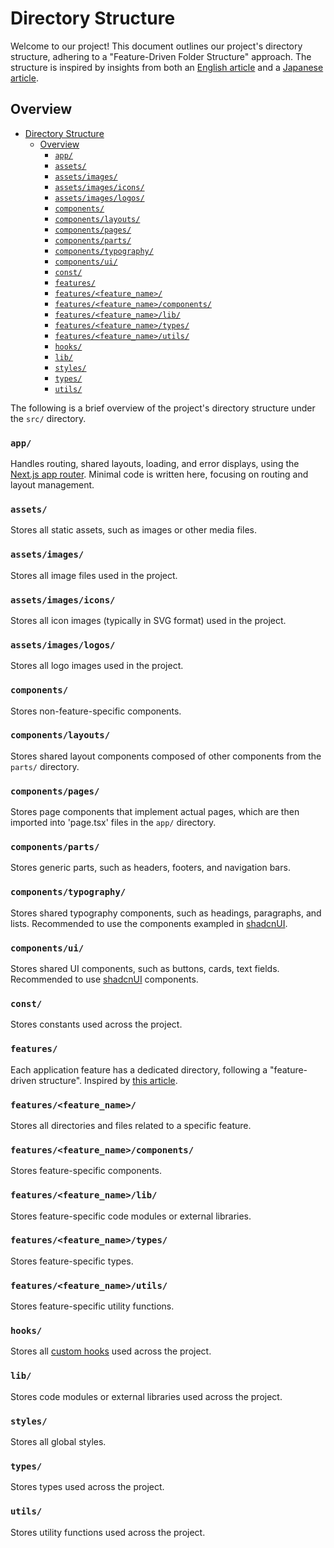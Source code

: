 # Directory Structure

Welcome to our project! This document outlines our project's directory structure, adhering to a "Feature-Driven Folder Structure" approach. The structure is inspired by insights from both an [English article](https://dev.to/profydev/screaming-architecture-evolution-of-a-react-folder-structure-4g25#indexjs-as-public-api) and a [Japanese article](https://zenn.dev/necscat/articles/d5d9b7a3f859d7).

## Overview

- [Directory Structure](#directory-structure)
  - [Overview](#overview)
    - [`app/`](#app)
    - [`assets/`](#assets)
    - [`assets/images/`](#assetsimages)
    - [`assets/images/icons/`](#assetsimagesicons)
    - [`assets/images/logos/`](#assetsimageslogos)
    - [`components/`](#components)
    - [`components/layouts/`](#componentslayouts)
    - [`components/pages/`](#componentspages)
    - [`components/parts/`](#componentsparts)
    - [`components/typography/`](#componentstypography)
    - [`components/ui/`](#componentsui)
    - [`const/`](#const)
    - [`features/`](#features)
    - [`features/<feature_name>/`](#featuresfeature_name)
    - [`features/<feature_name>/components/`](#featuresfeature_namecomponents)
    - [`features/<feature_name>/lib/`](#featuresfeature_namelib)
    - [`features/<feature_name>/types/`](#featuresfeature_nametypes)
    - [`features/<feature_name>/utils/`](#featuresfeature_nameutils)
    - [`hooks/`](#hooks)
    - [`lib/`](#lib)
    - [`styles/`](#styles)
    - [`types/`](#types)
    - [`utils/`](#utils)

The following is a brief overview of the project's directory structure under the `src/` directory.

### `app/`

Handles routing, shared layouts, loading, and error displays, using the [Next.js app router](https://nextjs.org/docs/app). Minimal code is written here, focusing on routing and layout management.

### `assets/`

Stores all static assets, such as images or other media files.

### `assets/images/`

Stores all image files used in the project.

### `assets/images/icons/`

Stores all icon images (typically in SVG format) used in the project.

### `assets/images/logos/`

Stores all logo images used in the project.

### `components/`

Stores non-feature-specific components.

### `components/layouts/`

Stores shared layout components composed of other components from the `parts/` directory.

### `components/pages/`

Stores page components that implement actual pages, which are then imported into 'page.tsx' files in the `app/` directory.

### `components/parts/`

Stores generic parts, such as headers, footers, and navigation bars.

### `components/typography/`

<!-- https://ui.shadcn.com/docs/components/typography -->

Stores shared typography components, such as headings, paragraphs, and lists. Recommended to use the components exampled in [shadcnUI](https://ui.shadcn.com/docs/components/typography).

### `components/ui/`

Stores shared UI components, such as buttons, cards, text fields. Recommended to use [shadcnUI](https://ui.shadcn.com/docs) components.

### `const/`

Stores constants used across the project.

### `features/`

Each application feature has a dedicated directory, following a "feature-driven structure". Inspired by [this article](https://dev.to/profydev/screaming-architecture-evolution-of-a-react-folder-structure-4g25#indexjs-as-public-api).

### `features/<feature_name>/`

Stores all directories and files related to a specific feature.

### `features/<feature_name>/components/`

Stores feature-specific components.

### `features/<feature_name>/lib/`

Stores feature-specific code modules or external libraries.

### `features/<feature_name>/types/`

Stores feature-specific types.

### `features/<feature_name>/utils/`

Stores feature-specific utility functions.

### `hooks/`

Stores all [custom hooks](https://react.dev/learn/reusing-logic-with-custom-hooks) used across the project.

### `lib/`

Stores code modules or external libraries used across the project.

### `styles/`

Stores all global styles.

### `types/`

Stores types used across the project.

### `utils/`

Stores utility functions used across the project.
